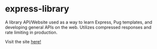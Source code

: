 # express-library

A library API/Website used as a way to learn Express, Pug templates, and developing general APIs on the web. Utilizes compressed responses and rate limiting in production.

Visit the site [here!](https://express-library-production-8520.up.railway.app/catalog)
